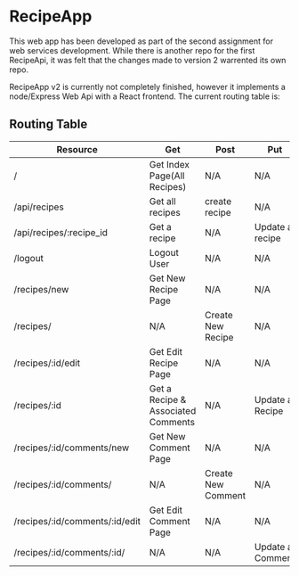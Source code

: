 # RecipeApp

This web app has been developed as part of the second assignment for web services development. While there is another repo for the first RecipeApi, it was felt that the 
changes made to version 2 warrented its own repo.

RecipeApp v2 is currently not completely finished, however it implements a node/Express Web Api with a React frontend. The current routing table is:

## Routing Table

|**Resource**                     |**Get**  	                        |**Post**   	    |**Put**   	       |**Delete**            |   	
|---	                          |---	                                |---	            |---	           |---	                  |
|/   	                          |Get Index Page(All Recipes)          |N/A   	            |N/A   	           |N/A                   |
|/api/recipes  	                  |Get all recipes   	                |create recipe   	|N/A   	           |N/A                   |
|/api/recipes/:recipe_id   	      |Get a recipe   	                |N/A 	    |Update a recipe 	           |Delete a recipe                   |
|/logout   	                      |Logout User   	                    |N/A   	            |N/A   	           |N/A                   |
|/recipes/new                     |Get New Recipe Page   	            |N/A   	            |N/A   	           |N/A                   |
|/recipes/                        |N/A   	         	                |Create New Recipe  |N/A   	           |N/A                   |
|/recipes/:id/edit   	          |Get Edit Recipe Page                 |N/A   	            |N/A   	           |N/A                   |
|/recipes/:id   	              |Get a Recipe & Associated Comments   |N/A                |Update a Recipe   |Delete a Recipe       |
|/recipes/:id/comments/new   	  |Get New Comment Page   	            |N/A   	            |N/A   	           |N/A   	              |
|/recipes/:id/comments/   	      |N/A   	                            |Create New Comment |N/A   	           |N/A   	              |
|/recipes/:id/comments/:id/edit   |Get Edit Comment Page   	            |N/A   	            |N/A   	           |N/A   	              |
|/recipes/:id/comments/:id/       |N/A   	                            |N/A  	            |Update a Comment  |Delete a Comment   	  |
